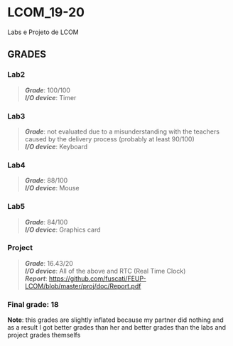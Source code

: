 # LCOM_19-20
Labs e Projeto de LCOM

## GRADES

### Lab2
>***Grade***: 100/100 <br>
>***I/O device***: Timer <br>

### Lab3
>***Grade***: not evaluated due to a misunderstanding with the teachers caused by the delivery process (probably at least 90/100) <br>
>***I/O device***: Keyboard <br> 

### Lab4
>***Grade***: 88/100 <br>
>***I/O device***: Mouse <br>

### Lab5
>***Grade***: 84/100 <br>
>***I/O device***: Graphics card <br>

### Project
>***Grade***: 16.43/20 <br>
>***I/O device***: All of the above and RTC (Real Time Clock) <br>
>***Report***: https://github.com/fuscati/FEUP-LCOM/blob/master/proj/doc/Report.pdf <br>


### Final grade: 18 

**Note**: this grades are slightly inflated because my partner did nothing and as a result I got better grades than her and better grades than the labs and project grades themselfs
